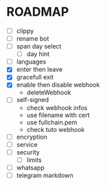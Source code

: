 # ROADMAP

- [ ] clippy
- [ ] rename bot
- [ ] span day select
  - [ ] day hint
- [ ] languages
- [x] enter then leave
- [x] gracefull exit
- [x] enable then disable webhook
  - deleteWebhook
- [ ] self-signed
  - check webhook infos
  - use filename with cert
  - use fullchain.pem
  - check tuto webhook
- [ ] encryption
- [ ] service
- [ ] security
  - [ ] limits
- [ ] whatsapp
- [ ] telegram markdown

